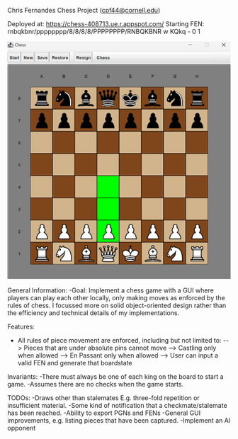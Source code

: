 Chris Fernandes Chess Project (cpf44@cornell.edu)

Deployed at: https://chess-408713.ue.r.appspot.com/
Starting FEN: rnbqkbnr/pppppppp/8/8/8/8/PPPPPPPP/RNBQKBNR w KQkq - 0 1

![Example Image](icons/chessimg.jpeg)


General Information:
-Goal: Implement a chess game with a GUI where players can play each other locally,
only making moves as enforced by the rules of chess. I focussed more on solid object-oriented design
rather than the efficiency and technical details of my implementations.

Features:
- All rules of piece movement are enforced, including but not limited to:
--> Pieces that are under absolute pins cannot move
--> Castling only when allowed
--> En Passant only when allowed
--> User can input a valid FEN and generate that boardstate

Invariants:
-There must always be one of each king on the board to start a game.
-Assumes there are no checks when the game starts.

TODOs:
-Draws other than stalemates E.g. three-fold repetition or insufficient material.
-Some kind of notification that a checkmate/stalemate has been reached.
-Ability to export PGNs and FENs
-General GUI improvements, e.g. listing pieces that have been captured.
-Implement an AI opponent